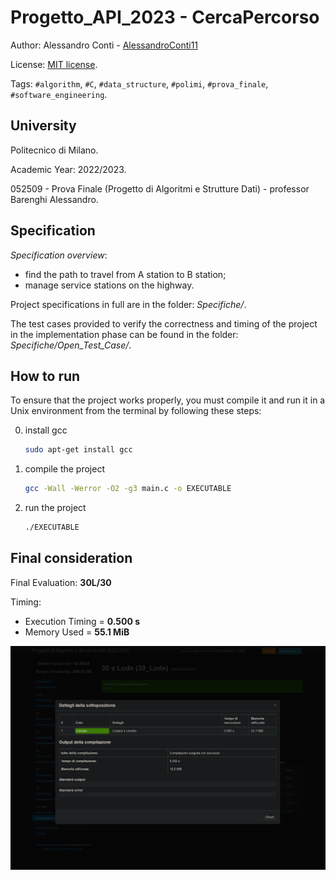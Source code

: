 # Progetto_API_2023 - CercaPercorso


Author: Alessandro Conti - [AlessandroConti11](https://github.com/AlessandroConti11)

License: [MIT license](LICENSE).

Tags: `#algorithm`, `#C`, `#data_structure`, `#polimi`, `#prova_finale`, `#software_engineering`.


## University

Politecnico di Milano.

Academic Year: 2022/2023.

052509 - Prova Finale (Progetto di Algoritmi e Strutture Dati) - professor Barenghi Alessandro.


## Specification

_Specification overview_: 
- find the path to travel from A station to B station;
- manage service stations on the highway.

Project specifications in full are in the folder: *Specifiche/*.

The test cases provided to verify the correctness and timing of the project in the implementation phase can be found in the folder: *Specifiche/Open_Test_Case/*.


## How to run

To ensure that the project works properly, you must compile it and run it in a Unix environment from the terminal by following these steps:

0. install gcc 
    ```bash
    sudo apt-get install gcc 
    ```
1. compile the project
    ```bash
    gcc -Wall -Werror -O2 -g3 main.c -o EXECUTABLE 
    ```
2. run the project
    ```bash
    ./EXECUTABLE
    ```


## Final consideration

Final Evaluation: **30L/30**

Timing:
- Execution Timing = **0.500 s**
- Memory Used = **55.1 MiB**

![immagine tempistiche](Specifiche/tempistiche_immagine.png)
